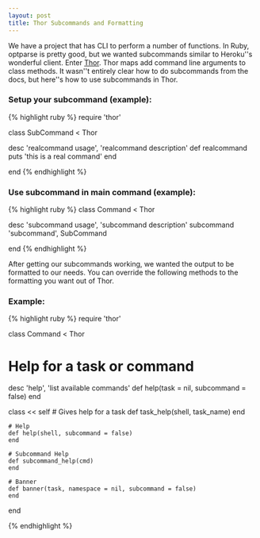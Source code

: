 ```yaml
---
layout: post
title: Thor Subcommands and Formatting
---
```


We have a project that has CLI to perform a number of functions. 
In Ruby, optparse is pretty good, but we wanted subcommands similar to Heroku''s wonderful
client. Enter [Thor](https://github.com/wycats/thor 'Thor'). Thor maps add command line arguments to class methods.
It wasn''t entirely clear how to do subcommands from the docs, but here''s how to use subcommands in Thor.

### Setup your subcommand (example):
{% highlight ruby %}
require 'thor'

class SubCommand < Thor

  desc 'realcommand usage', 'realcommand description'
  def realcommand
    puts 'this is a real command'
  end

end
{% endhighlight %}

### Use subcommand in main command (example):
{% highlight ruby %}
class Command < Thor

  desc 'subcommand usage', 'subcommand description'
  subcommand 'subcommand', SubCommand

end
{% endhighlight %}

After getting our subcommands working, we wanted the output to be formatted to our needs. You can override the following methods to the formatting you want out of Thor.

### Example:
{% highlight ruby %}
require 'thor'

class Command < Thor

  # Help for a task or command
  desc 'help', 'list available commands'
  def help(task = nil, subcommand = false)
  end
    
  class << self
    # Gives help for a task
    def task_help(shell, task_name)
    end 

    # Help
    def help(shell, subcommand = false)
    end

    # Subcommand Help
    def subcommand_help(cmd)
    end

    # Banner
    def banner(task, namespace = nil, subcommand = false)
    end
end

{% endhighlight %}
